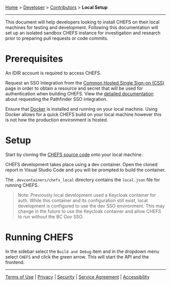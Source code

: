 [Home](index) > [Developer](Developer) > [Contributors](Contributors) > **Local Setup**
***

This document will help developers looking to install CHEFS on their local machines for testing and development. Following this documentation will set up an isolated sandbox CHEFS instance for investigation and research prior to preparing pull requests or code commits.

<!-- **On this page:**
* [Prerequisites](#prerequisites)
* [Setup](#setup)
* [Build](#build) -->


# Prerequisites
<!-- **[Back to top](#top)** -->

An IDIR account is required to access CHEFS.

Request an SSO Integration from the [Common Hosted Single Sign-on (CSS)](https://bcgov.github.io/sso-requests) page in order to obtain a resource and secret that will be used for authentication when building CHEFS. View the [detailed documentation](Pathfinder-SSO-client) about requesting the Pathfinder SSO integration.

Ensure that [Docker](https://www.docker.com/get-started/) is installed and running on your local machine. Using Docker allows for a quick CHEFS build on your local machine however this is not how the production environment is hosted.

# Setup
<!-- **[Back to top](#top)** -->

Start by cloning the [CHEFS source code](https://github.com/bcgov/common-hosted-form-service) onto your local machine.

CHEFS development takes place using a dev container. Open the cloned report in Visual Studio Code and you will be prompted to build the container.

The `.devcontainers/chefs_local` directory contains the `local.json` file for running CHEFS.

> Note: Previously local development used a Keycloak container for auth. While this container and its configuration still exist, local development is configured to use the dev SSO environment. This may change in the future to use the Keycloak container and allow CHEFS to run without the BC Gov SSO.

# Running CHEFS
<!-- **[Back to top](#top)** -->

In the sidebar select the `Build and Debug` item and in the dropdown menu select `CHEFS` and click the green arrow. This will start the API and the frontend.

***
[Terms of Use](Terms-of-Use) | [Privacy](Privacy) | [Security](Security) | [Service Agreement](Service-Agreement) | [Accessibility](Accessibility)
